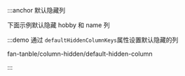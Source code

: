 :::anchor 默认隐藏列

下面示例默认隐藏 hobby 和 name 列

:::demo 通过 `defaultHiddenColumnKeys`属性设置默认隐藏的列

fan-tanble/column-hidden/default-hidden-column

:::
